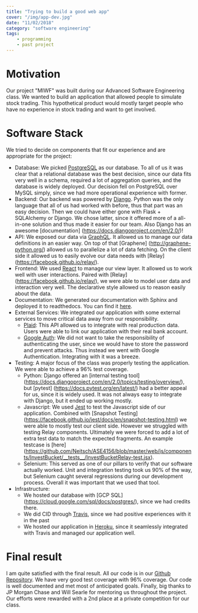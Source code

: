 ```yaml
---
title: "Trying to build a good web app"
cover: "/img/app-dev.jpg"
date: "11/02/2018"
category: "software engineering"
tags:
    - programming
    - past project
---
```

# Motivation
Our project "MIWF" was built during our Advanced Software Engineering class.
We wanted to build an application that allowed people to simulate stock trading.
This hypothetical product would mostly target people who have no experience in
stock trading and want to get involved.

# Software Stack
We tried to decide on components that fit our experience and are appropriate
for the project:
* Database: We picked [PostgreSQL](https://www.postgresql.org/) as our database.
To all of us it was clear that a relational database was the best decision,
since our data fits very well in a schema, required a lot of aggregation
queries, and the database is widely deployed. Our decision fell on PostgreSQL
over MySQL simply, since we had more operational experience with former.
* Backend: Our backend was powered by [Django](https://www.djangoproject.com/).
Python was the only language that all of us had worked with before, thus that
part was an easy decision. Then we could have either gone with Flask + SQLAlchemy
or Django. We chose latter, since it offered more of a all-in-one solution and
thus made it easier for our team. Also Django has an awesome [documentation]
(https://docs.djangoproject.com/en/2.0/)!
* API: We exposed our data via [GraphQL](http://graphql.org/). It allowed us to
manage our data definitions in an easier way. On top of that [Graphene]
(http://graphene-python.org/) allowed us to parallelize a lot of data fetching.
On the client side it allowed us to easily evolve our data needs with [Relay]
(https://facebook.github.io/relay/).
* Frontend: We used [React](https://reactjs.org/) to manage our view layer. It
allowed us to work well with user interactions. Paired with [Relay]
(https://facebook.github.io/relay/), we were able to model user data and
interaction very well. The declarative style allowed us to reason easily about
the data.
* Documentation: We generated our documentation with Sphinx and deployed it to readthedocs. You can find it [here](http://ase4156.readthedocs.io/).
* External Services: We integrated our application with some external services
to move critical data away from our responsibility.
  * [Plaid](https://plaid.com/): This API allowed us to integrate with real
  production data. Users were able to link our application with their real bank
  account.
  * [Google Auth](https://developers.google.com/identity/sign-in/web/sign-in):
  We did not want to take the responsibility of authenticating the user, since
  we would have to store the password and prevent attacks. Thus instead we went
  with Google Authentication. Integrating with it was a breeze.
* Testing: A major focus of the class was properly testing the application. We
were able to achieve a 96% test coverage.
  * Python: Django offered an [internal testing tool]
  (https://docs.djangoproject.com/en/2.0/topics/testing/overview/), but [pytest]
  (https://docs.pytest.org/en/latest/) had a better appeal for us, since it is
  widely used. It was not always easy to integrate with Django, but it ended up
  working mostly.
  * Javascript: We used [Jest](https://facebook.github.io/jest/) to test the
  Javascript side of our application. Combined with [Snapshot Testing]
  (https://facebook.github.io/jest/docs/en/snapshot-testing.html) we were able
  to mostly test our client side. However we struggled with testing Relay
  components. Ultimately we were forced to add a lot of extra test data to
  match the expected fragments. An example testcase is [here]
  (https://github.com/Neitsch/ASE4156/blob/master/web/js/components/InvestBucket/__tests__/InvestBucketRelay-test.jsx).
  * Selenium: This served as one of our pillars to verify that our software
  actually worked. Unit and integration testing took us 90% of the way, but
  Selenium caught several regressions during our development process. Overall
  it was important that we used that tool.
* Infrastructure:
  * We hosted our database with [GCP SQL]
  (https://cloud.google.com/sql/docs/postgres/), since we had credits there.
  * We did CID through [Travis](https://travis-ci.org/), since we had positive
  experiences with it in the
  past
  * We hosted our application in [Heroku](http://dashboard.heroku.com/), since
  it seamlessly integrated with Travis and managed our application well.

# Final result
I am quite satisfied with the final result. All our code is in our [Github
Repository](https://github.com/Neitsch/ASE4156). We have very good test coverage
with 96% coverage. Our code is well documented and met most of anticipated
goals. Finally, big thanks to JP Morgan Chase and Will Searle for mentoring us
throughout the project. Our efforts were rewarded with a 2nd place at a private
competition for our class.
